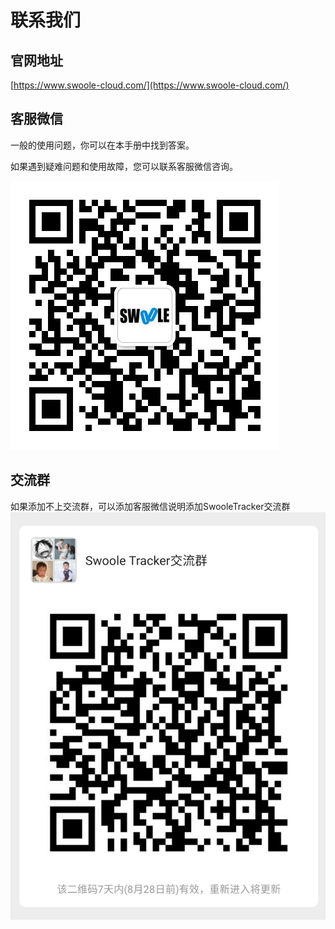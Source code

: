 # 联系我们

## 官网地址

[https://www.swoole-cloud.com/](https://www.swoole-cloud.com/)

## 客服微信

一般的使用问题，你可以在本手册中找到答案。

如果遇到疑难问题和使用故障，您可以联系客服微信咨询。

![](images/1563943030549-e28dc277-3366-443a-95bc-a7216e8ea439.png)

## 交流群

如果添加不上交流群，可以添加客服微信说明添加SwooleTracker交流群
![](images/swoole-tracker-weixin.png)